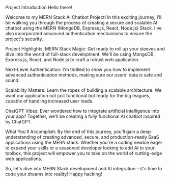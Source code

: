 Project Introduction
Hello there!

Welcome to my MERN Stack AI Chatbot Project! In this exciting journey, I'll be walking you through the process of creating a secure and scalable AI chatbot using the MERN (MongoDB, Express.js, React, Node.js) Stack. I've also incorporated advanced authentication mechanisms to ensure the project's security.

Project Highlights:
MERN Stack Magic: Get ready to roll up your sleeves and dive into the world of full-stack development. We'll be using MongoDB, Express.js, React, and Node.js to craft a robust web application.

Next-Level Authentication: I'm thrilled to show you how to implement advanced authentication methods, making sure our users' data is safe and sound.

Scalability Matters: Learn the ropes of building a scalable architecture. We want our application not just functional but ready for the big leagues, capable of handling increased user loads.

ChatGPT Vibes: Ever wondered how to integrate artificial intelligence into your app? Together, we'll be creating a fully functional AI chatbot inspired by ChatGPT.

What You'll Accomplish:
By the end of this journey, you'll gain a deep understanding of creating advanced, secure, and production-ready SaaS applications using the MERN stack. Whether you're a coding newbie eager to expand your skills or a seasoned developer looking to add AI to your toolbox, this project will empower you to take on the world of cutting-edge web applications.

So, let's dive into MERN Stack development and AI integration – it's time to code your dreams into reality! Happy hacking!
